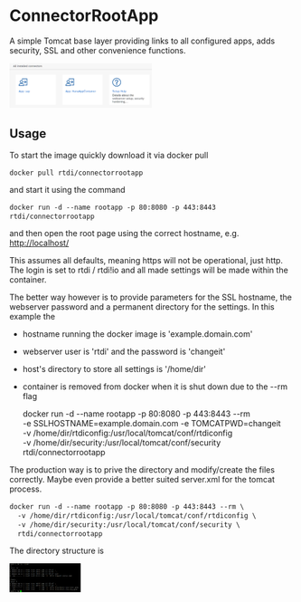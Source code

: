 # ConnectorRootApp
A simple Tomcat base layer providing links to all configured apps, adds security, SSL and other convenience functions.

<img src="https://github.com/rtdi/ConnectorRootApp/raw/master/docs/media/rootapp.png" width="50%">

## Usage

To start the image quickly download it via docker pull

    docker pull rtdi/connectorrootapp

and start it using the command

    docker run -d --name rootapp -p 80:8080 -p 443:8443   rtdi/connectorrootapp

and then open the root page using the correct hostname, e.g. [http://localhost/](http://localhost/)

This assumes all defaults, meaning https will not be operational, just http. The login is set to rtdi / rtdi!io and all made settings will be made within the container.

The better way however is to provide parameters for the SSL hostname, the webserver password and a permanent directory for the settings.
In this example the
- hostname running the docker image is 'example.domain.com'
- webserver user is 'rtdi' and the password is 'changeit'
- host's directory to store all settings is '/home/dir'
- container is removed from docker when it is shut down due to the --rm flag

    docker run -d --name rootapp -p 80:8080 -p 443:8443 --rm \
      -e SSLHOSTNAME=example.domain.com -e TOMCATPWD=changeit \
      -v /home/dir/rtdiconfig:/usr/local/tomcat/conf/rtdiconfig \
      -v /home/dir/security:/usr/local/tomcat/conf/security \
      rtdi/connectorrootapp

The production way is to prive the directory and modify/create the files correctly. Maybe even provide a better suited server.xml for the tomcat process.

    docker run -d --name rootapp -p 80:8080 -p 443:8443 --rm \
      -v /home/dir/rtdiconfig:/usr/local/tomcat/conf/rtdiconfig \
      -v /home/dir/security:/usr/local/tomcat/conf/security \
      rtdi/connectorrootapp

The directory structure is 

<img src="https://github.com/rtdi/ConnectorRootApp/raw/master/docs/media/tomcat_security_dir.png" width="25%">

